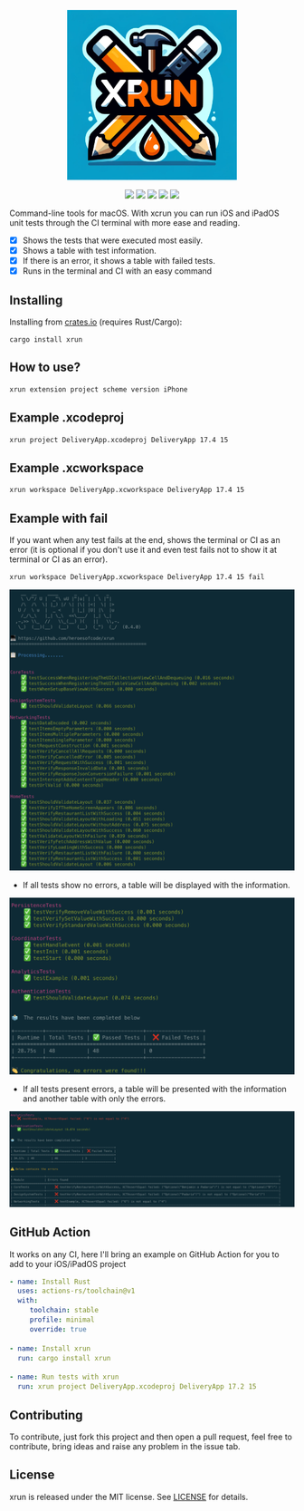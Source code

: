 <p align="center">
	<img src="https://raw.githubusercontent.com/heroesofcode/xrun/main/img/logo.jpg" width="300" height="300">
</p>

<p align="center">
		<a href="https://github.com/heroesofcode/xrun/actions/workflows/CI.yml"><img src="https://github.com/heroesofcode/xrun/actions/workflows/CI.yml/badge.svg"></a>
    <a href="https://crates.io/crates/xrun"><img src="https://img.shields.io/crates/v/xrun"></a>
    <a href="https://img.shields.io/badge/msrv-1.70.0-blue.svg?logo=rust&logoColor=orange"><img src="https://img.shields.io/badge/msrv-1.70.0-blue.svg?logo=rust&logoColor=orange"></a>
    <a href="https://crates.io/crates/xrun"><img src="https://img.shields.io/crates/d/xrun.svg?logo=rust&logoColor=orange"></a>
    <a href="https://github.com/heroesofcode/xrun/blob/main/LICENSE"><img src="https://img.shields.io/github/license/heroesofcode/xrun.svg"></a>
</p>

Command-line tools for macOS. With xcrun you can run iOS and iPadOS unit tests through the CI terminal with more ease and reading.

- [x] Shows the tests that were executed most easily.
- [x] Shows a table with test information.
- [x] If there is an error, it shows a table with failed tests.
- [x] Runs in the terminal and CI with an easy command

## Installing
Installing from [crates.io](https://crates.io/) (requires Rust/Cargo):

```shell
cargo install xrun
```

## How to use?

```sh
xrun extension project scheme version iPhone
```

## Example .xcodeproj
```sh
xrun project DeliveryApp.xcodeproj DeliveryApp 17.4 15
```

## Example .xcworkspace
```sh
xrun workspace DeliveryApp.xcworkspace DeliveryApp 17.4 15
```

## Example with fail
If you want when any test fails at the end, shows the terminal or CI as an error (it is optional if you don't use it and even test fails not to show it at terminal or CI as an error).

```sh
xrun workspace DeliveryApp.xcworkspace DeliveryApp 17.4 15 fail
```

<img src="https://raw.githubusercontent.com/heroesofcode/xrun/main/img/example1.png">

- If all tests show no errors, a table will be displayed with the information.
<img src="https://raw.githubusercontent.com/heroesofcode/xrun/main/img/example2.png">

- If all tests present errors, a table will be presented with the information and another table with only the errors.
<img src="https://raw.githubusercontent.com/heroesofcode/xrun/main/img/example3.png">

## GitHub Action

It works on any CI, here I'll bring an example on GitHub Action for you to add to your iOS/iPadOS project

```yml
- name: Install Rust
  uses: actions-rs/toolchain@v1
  with:
     toolchain: stable
     profile: minimal
     override: true

- name: Install xrun
  run: cargo install xrun

- name: Run tests with xrun
  run: xrun project DeliveryApp.xcodeproj DeliveryApp 17.2 15
```

## Contributing

To contribute, just fork this project and then open a pull request, feel free to contribute, bring ideas and raise any problem in the issue tab.

## License

xrun is released under the MIT license. See [LICENSE](https://github.com/heroesofcode/xrun/blob/main/LICENSE) for details.
